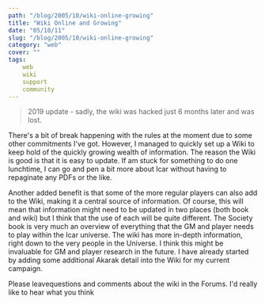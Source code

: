 ```yaml
---
path: "/blog/2005/10/wiki-online-growing"
title: "Wiki Online and Growing"
date: "05/10/11"
slug: "/blog/2005/10/wiki-online-growing"
category: "web"
cover: ""
tags:
    web
    wiki
    support
    community
---
```


> 2019 update - sadly, the wiki was hacked just 6 months later and was lost.

There's a bit of break happening with the rules at the moment due to some other commitments I've got. However, I managed to quickly set up a Wiki to keep hold of the quickly growing wealth of information. The reason the Wiki is good is that it is easy to update. If am stuck for something to do one lunchtime, I can go and pen a bit more about Icar without having to repaginate any PDFs or the like.

Another added benefit is that some of the more regular players can also add to the Wiki, making it a central source of information. Of course, this will mean that information might need to be updated in two places (both book and wiki) but I think that the use of each will be quite different. The Society book is very much an overview of everything that the GM and player needs to play within the Icar universe. The wiki has more in-depth information, right down to the very people in the Universe. I think this might be invaluable for GM and player research in the future. I have already started by adding some additional Akarak detail into the Wiki for my current campaign.

Please leavequestions and comments about the wiki in the Forums. I'd really like to hear what you think